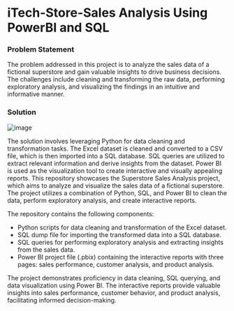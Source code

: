 # iTech-Store-Sales Analysis Using PowerBI and SQL

### Problem Statement

The problem addressed in this project is to analyze the sales data of a fictional superstore and gain valuable insights to drive business decisions. The challenges include cleaning and transforming the raw data, performing exploratory analysis, and visualizing the findings in an intuitive and informative manner.

### Solution

![image](https://github.com/DayWithU/iTech-Store-POWERBI-/assets/53249460/14246de0-5584-4eea-8d9e-aca2d02cbf3f)

The solution involves leveraging Python for data cleaning and transformation tasks. The Excel dataset is cleaned and converted to a CSV file, which is then imported into a SQL database. SQL queries are utilized to extract relevant information and derive insights from the dataset. Power BI is used as the visualization tool to create interactive and visually appealing reports.
This repository showcases the Superstore Sales Analysis project, which aims to analyze and visualize the sales data of a fictional superstore. The project utilizes a combination of Python, SQL, and Power BI to clean the data, perform exploratory analysis, and create interactive reports.

The repository contains the following components:

  *  Python scripts for data cleaning and transformation of the Excel dataset.
  * SQL dump file for importing the transformed data into a SQL database.
  * SQL queries for performing exploratory analysis and extracting insights from the sales data.
  *  Power BI project file (.pbix) containing the interactive reports with three pages: sales performance, customer analysis, and product analysis.

The project demonstrates proficiency in data cleaning, SQL querying, and data visualization using Power BI. The interactive reports provide valuable insights into sales performance, customer behavior, and product analysis, facilitating informed decision-making.
